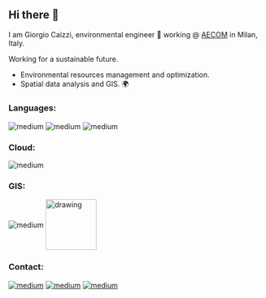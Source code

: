 ## Hi there 👋

I am Giorgio Caizzi, environmental engineer  :seedling:  working @ [AECOM](https://aecom.com/) in Milan, Italy.

Working for a sustainable future.

* Environmental resources management and optimization.
* Spatial data analysis and GIS.  🌍

### Languages: 
<img align="center" alt="medium" src="https://img.shields.io/badge/python-3670A0?style=for-the-badge&logo=python&logoColor=ffdd54"/> <img align="center" alt="medium" src="https://img.shields.io/badge/latex-%23008080.svg?style=for-the-badge&logo=latex&logoColor=white"/> <img align="center" alt="medium" src="https://img.shields.io/badge/shell_script-%23121011.svg?style=for-the-badge&logo=gnu-bash&logoColor=white"/>

### Cloud:
<img align="center" alt="medium" src="https://img.shields.io/badge/Amazon_AWS-232F3E?style=for-the-badge&logo=amazon-aws&logoColor=white"/> 

### GIS:
<img align="center" alt="medium" src="https://img.shields.io/badge/qgis-3.20_Odense-93b023?&style=for-the-badge&logo=qgis&logoColor=white"/> <img src="https://www.pngkit.com/png/full/275-2750749_esri-arcgis-logo-png.png" align="center" alt="drawing" width="100"/>

### Contact:
[<img align="center" alt="medium" src="https://img.shields.io/badge/Gmail-D14836?style=for-the-badge&logo=gmail&logoColor=white" />](mailto:giocaizzi@gmail.com) [<img align="center" alt="medium" src="https://img.shields.io/badge/LinkedIn-0077B5?style=for-the-badge&logo=linkedin&logoColor=white"/>](https://www.linkedin.com/in/giorgio-caizzi/) [<img align="center" alt="medium" src="https://img.shields.io/badge/Link to-CV-<brightgreen>"/>](https://github.com/giocaizzi/CV/blob/main/CV.pdf)

